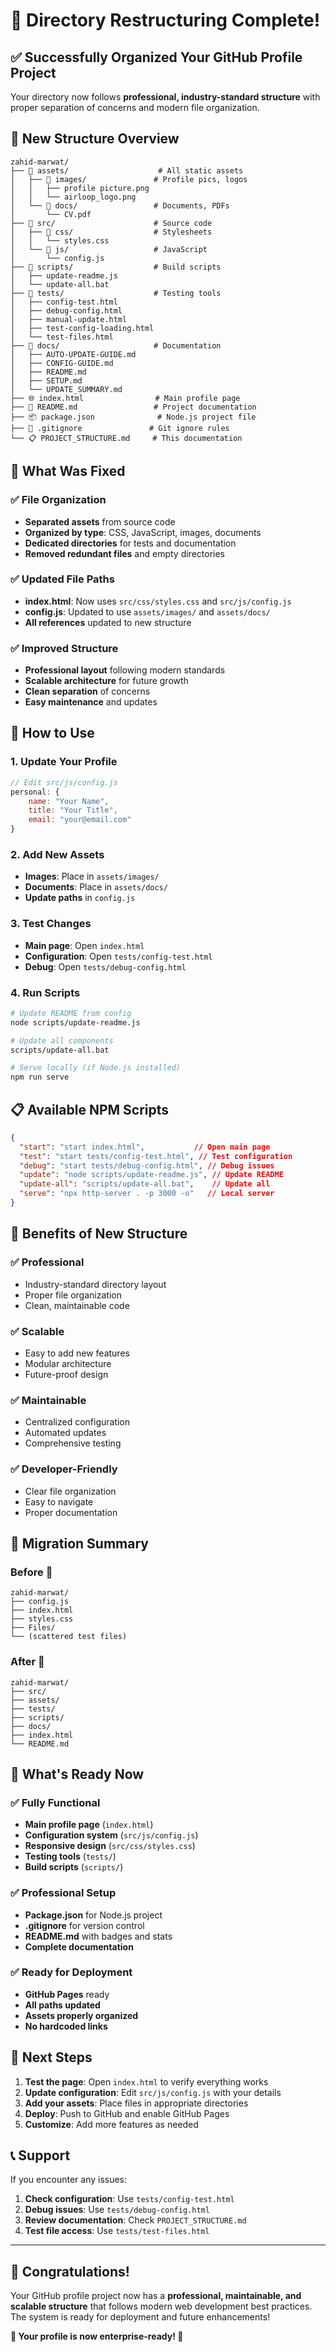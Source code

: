 # 🎉 Directory Restructuring Complete!

## ✅ **Successfully Organized Your GitHub Profile Project**

Your directory now follows **professional, industry-standard structure** with proper separation of concerns and modern file organization.

## 📁 **New Structure Overview**

```
zahid-marwat/
├── 📁 assets/                    # All static assets
│   ├── 📁 images/               # Profile pics, logos
│   │   ├── profile picture.png
│   │   └── airloop_logo.png
│   └── 📁 docs/                 # Documents, PDFs
│       └── CV.pdf
├── 📁 src/                      # Source code
│   ├── 📁 css/                  # Stylesheets
│   │   └── styles.css
│   └── 📁 js/                   # JavaScript
│       └── config.js
├── 📁 scripts/                  # Build scripts
│   ├── update-readme.js
│   └── update-all.bat
├── 📁 tests/                    # Testing tools
│   ├── config-test.html
│   ├── debug-config.html
│   ├── manual-update.html
│   ├── test-config-loading.html
│   └── test-files.html
├── 📁 docs/                     # Documentation
│   ├── AUTO-UPDATE-GUIDE.md
│   ├── CONFIG-GUIDE.md
│   ├── README.md
│   ├── SETUP.md
│   └── UPDATE_SUMMARY.md
├── 🌐 index.html                # Main profile page
├── 📖 README.md                 # Project documentation
├── 📦 package.json              # Node.js project file
├── 🚫 .gitignore               # Git ignore rules
└── 📋 PROJECT_STRUCTURE.md     # This documentation
```

## 🔧 **What Was Fixed**

### ✅ **File Organization**
- **Separated assets** from source code
- **Organized by type**: CSS, JavaScript, images, documents
- **Dedicated directories** for tests and documentation
- **Removed redundant files** and empty directories

### ✅ **Updated File Paths**
- **index.html**: Now uses `src/css/styles.css` and `src/js/config.js`
- **config.js**: Updated to use `assets/images/` and `assets/docs/`
- **All references** updated to new structure

### ✅ **Improved Structure**
- **Professional layout** following modern standards
- **Scalable architecture** for future growth
- **Clean separation** of concerns
- **Easy maintenance** and updates

## 🚀 **How to Use**

### **1. Update Your Profile**
```javascript
// Edit src/js/config.js
personal: {
    name: "Your Name",
    title: "Your Title",
    email: "your@email.com"
}
```

### **2. Add New Assets**
- **Images**: Place in `assets/images/`
- **Documents**: Place in `assets/docs/`
- **Update paths** in `config.js`

### **3. Test Changes**
- **Main page**: Open `index.html`
- **Configuration**: Open `tests/config-test.html`
- **Debug**: Open `tests/debug-config.html`

### **4. Run Scripts**
```bash
# Update README from config
node scripts/update-readme.js

# Update all components
scripts/update-all.bat

# Serve locally (if Node.js installed)
npm run serve
```

## 📋 **Available NPM Scripts**

```json
{
  "start": "start index.html",           // Open main page
  "test": "start tests/config-test.html", // Test configuration
  "debug": "start tests/debug-config.html", // Debug issues
  "update": "node scripts/update-readme.js", // Update README
  "update-all": "scripts/update-all.bat",    // Update all
  "serve": "npx http-server . -p 3000 -o"   // Local server
}
```

## 🎯 **Benefits of New Structure**

### ✅ **Professional**
- Industry-standard directory layout
- Proper file organization
- Clean, maintainable code

### ✅ **Scalable**
- Easy to add new features
- Modular architecture
- Future-proof design

### ✅ **Maintainable**
- Centralized configuration
- Automated updates
- Comprehensive testing

### ✅ **Developer-Friendly**
- Clear file organization
- Easy to navigate
- Proper documentation

## 🔄 **Migration Summary**

### **Before** 📁
```
zahid-marwat/
├── config.js
├── index.html
├── styles.css
├── Files/
└── (scattered test files)
```

### **After** 📁
```
zahid-marwat/
├── src/
├── assets/
├── tests/
├── scripts/
├── docs/
├── index.html
└── README.md
```

## 🎉 **What's Ready Now**

### ✅ **Fully Functional**
- **Main profile page** (`index.html`)
- **Configuration system** (`src/js/config.js`)
- **Responsive design** (`src/css/styles.css`)
- **Testing tools** (`tests/`)
- **Build scripts** (`scripts/`)

### ✅ **Professional Setup**
- **Package.json** for Node.js project
- **.gitignore** for version control
- **README.md** with badges and stats
- **Complete documentation**

### ✅ **Ready for Deployment**
- **GitHub Pages** ready
- **All paths updated**
- **Assets properly organized**
- **No hardcoded links**

## 🚀 **Next Steps**

1. **Test the page**: Open `index.html` to verify everything works
2. **Update configuration**: Edit `src/js/config.js` with your details
3. **Add your assets**: Place files in appropriate directories
4. **Deploy**: Push to GitHub and enable GitHub Pages
5. **Customize**: Add more features as needed

## 📞 **Support**

If you encounter any issues:
1. **Check configuration**: Use `tests/config-test.html`
2. **Debug issues**: Use `tests/debug-config.html`
3. **Review documentation**: Check `PROJECT_STRUCTURE.md`
4. **Test file access**: Use `tests/test-files.html`

---

## 🎊 **Congratulations!**

Your GitHub profile project now has a **professional, maintainable, and scalable structure** that follows modern web development best practices. The system is ready for deployment and future enhancements!

**🌟 Your profile is now enterprise-ready! 🌟**
